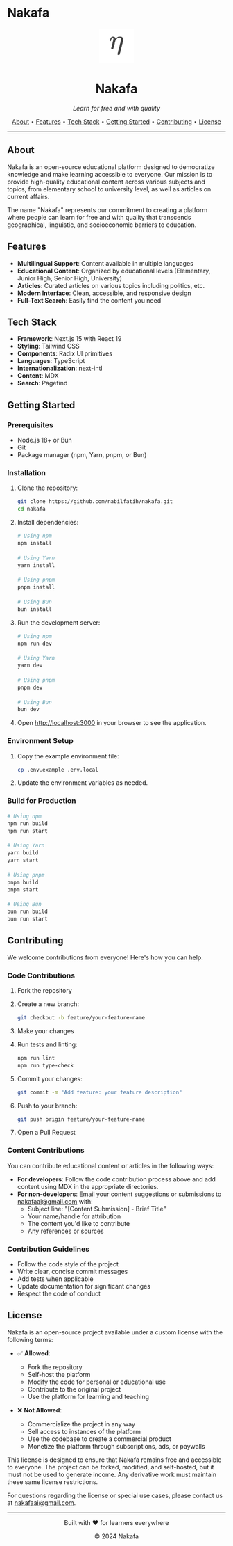 # Nakafa

<p align="center">
  <img src="public/logo.svg" alt="Nakafa Logo" width="80" height="80">
</p>

<h1 align="center">Nakafa</h1>
<p align="center"><em>Learn for free and with quality</em></p>

<p align="center">
  <a href="#about">About</a> •
  <a href="#features">Features</a> •
  <a href="#tech-stack">Tech Stack</a> •
  <a href="#getting-started">Getting Started</a> •
  <a href="#contributing">Contributing</a> •
  <a href="#license">License</a>
</p>

---

## About

Nakafa is an open-source educational platform designed to democratize knowledge and make learning accessible to everyone. Our mission is to provide high-quality educational content across various subjects and topics, from elementary school to university level, as well as articles on current affairs.

The name "Nakafa" represents our commitment to creating a platform where people can learn for free and with quality that transcends geographical, linguistic, and socioeconomic barriers to education.

## Features

- **Multilingual Support**: Content available in multiple languages
- **Educational Content**: Organized by educational levels (Elementary, Junior High, Senior High, University)
- **Articles**: Curated articles on various topics including politics, etc.
- **Modern Interface**: Clean, accessible, and responsive design
- **Full-Text Search**: Easily find the content you need

## Tech Stack

- **Framework**: Next.js 15 with React 19
- **Styling**: Tailwind CSS
- **Components**: Radix UI primitives
- **Languages**: TypeScript
- **Internationalization**: next-intl
- **Content**: MDX
- **Search**: Pagefind

## Getting Started

### Prerequisites

- Node.js 18+ or Bun
- Git
- Package manager (npm, Yarn, pnpm, or Bun)

### Installation

1. Clone the repository:

   ```bash
   git clone https://github.com/nabilfatih/nakafa.git
   cd nakafa
   ```

2. Install dependencies:

   ```bash
   # Using npm
   npm install

   # Using Yarn
   yarn install

   # Using pnpm
   pnpm install

   # Using Bun
   bun install
   ```

3. Run the development server:

   ```bash
   # Using npm
   npm run dev

   # Using Yarn
   yarn dev

   # Using pnpm
   pnpm dev

   # Using Bun
   bun dev
   ```

4. Open [http://localhost:3000](http://localhost:3000) in your browser to see the application.

### Environment Setup

1. Copy the example environment file:

   ```bash
   cp .env.example .env.local
   ```

2. Update the environment variables as needed.

### Build for Production

```bash
# Using npm
npm run build
npm run start

# Using Yarn
yarn build
yarn start

# Using pnpm
pnpm build
pnpm start

# Using Bun
bun run build
bun run start
```

## Contributing

We welcome contributions from everyone! Here's how you can help:

### Code Contributions

1. Fork the repository
2. Create a new branch:

   ```bash
   git checkout -b feature/your-feature-name
   ```

3. Make your changes
4. Run tests and linting:

   ```bash
   npm run lint
   npm run type-check
   ```

5. Commit your changes:

   ```bash
   git commit -m "Add feature: your feature description"
   ```

6. Push to your branch:

   ```bash
   git push origin feature/your-feature-name
   ```

7. Open a Pull Request

### Content Contributions

You can contribute educational content or articles in the following ways:

- **For developers**: Follow the code contribution process above and add content using MDX in the appropriate directories.
- **For non-developers**: Email your content suggestions or submissions to <nakafaai@gmail.com> with:
  - Subject line: "[Content Submission] - Brief Title"
  - Your name/handle for attribution
  - The content you'd like to contribute
  - Any references or sources

### Contribution Guidelines

- Follow the code style of the project
- Write clear, concise commit messages
- Add tests when applicable
- Update documentation for significant changes
- Respect the code of conduct

## License

Nakafa is an open-source project available under a custom license with the following terms:

- ✅ **Allowed**:

  - Fork the repository
  - Self-host the platform
  - Modify the code for personal or educational use
  - Contribute to the original project
  - Use the platform for learning and teaching

- ❌ **Not Allowed**:
  - Commercialize the project in any way
  - Sell access to instances of the platform
  - Use the codebase to create a commercial product
  - Monetize the platform through subscriptions, ads, or paywalls

This license is designed to ensure that Nakafa remains free and accessible to everyone. The project can be forked, modified, and self-hosted, but it must not be used to generate income. Any derivative work must maintain these same license restrictions.

For questions regarding the license or special use cases, please contact us at <nakafaai@gmail.com>.

---

<p align="center">Built with ❤️ for learners everywhere</p>
<p align="center">© 2024 Nakafa</p>
